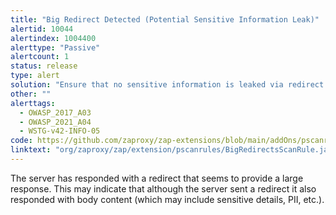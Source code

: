 ```yaml
---
title: "Big Redirect Detected (Potential Sensitive Information Leak)"
alertid: 10044
alertindex: 1004400
alerttype: "Passive"
alertcount: 1
status: release
type: alert
solution: "Ensure that no sensitive information is leaked via redirect responses. Redirect responses should have almost no content."
other: ""
alerttags: 
  - OWASP_2017_A03
  - OWASP_2021_A04
  - WSTG-v42-INFO-05
code: https://github.com/zaproxy/zap-extensions/blob/main/addOns/pscanrules/src/main/java/org/zaproxy/zap/extension/pscanrules/BigRedirectsScanRule.java
linktext: "org/zaproxy/zap/extension/pscanrules/BigRedirectsScanRule.java"
---
```

The server has responded with a redirect that seems to provide a large response. This may indicate that although the server sent a redirect it also responded with body content (which may include sensitive details, PII, etc.).
